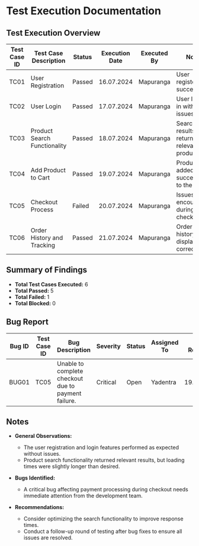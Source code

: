 # Test Execution Documentation

## Test Execution Overview

| Test Case ID | Test Case Description                   | Status    | Execution Date | Executed By | Notes                                      |
|---------------|-----------------------------------------|-----------|----------------|-------------|--------------------------------------------|
| TC01          | User Registration                       | Passed    | 16.07.2024     | Mapuranga   | User registered successfully.              |
| TC02          | User Login                              | Passed    | 17.07.2024     | Mapuranga   | User logged in without issues.             |
| TC03          | Product Search Functionality            | Passed    | 18.07.2024     | Mapuranga   | Search results returned relevant products. |
| TC04          | Add Product to Cart                     | Passed    | 19.07.2024     | Mapuranga   | Products added successfully to the cart.   |
| TC05          | Checkout Process                        | Failed    | 20.07.2024     | Mapuranga   | Issues encountered during checkout.        |
| TC06          | Order History and Tracking              | Passed    | 21.07.2024     | Mapuranga   | Order history displayed correctly.         |

## Summary of Findings
- **Total Test Cases Executed:** 6
- **Total Passed:** 5
- **Total Failed:** 1
- **Total Blocked:** 0

## Bug Report

| Bug ID | Test Case ID | Bug Description                                     | Severity | Status       | Assigned To | Date Reported |
|--------|--------------|-----------------------------------------------------|----------|--------------|-------------|----------------|
| BUG01  | TC05         | Unable to complete checkout due to payment failure. | Critical | Open         | Yadentra    | 19.07.2024     |

## Notes
- **General Observations:**
  - The user registration and login features performed as expected without issues.
  - Product search functionality returned relevant results, but loading times were slightly longer than desired.

- **Bugs Identified:**
  - A critical bug affecting payment processing during checkout needs immediate attention from the development team.

- **Recommendations:**
  - Consider optimizing the search functionality to improve response times.
  - Conduct a follow-up round of testing after bug fixes to ensure all issues are resolved.
